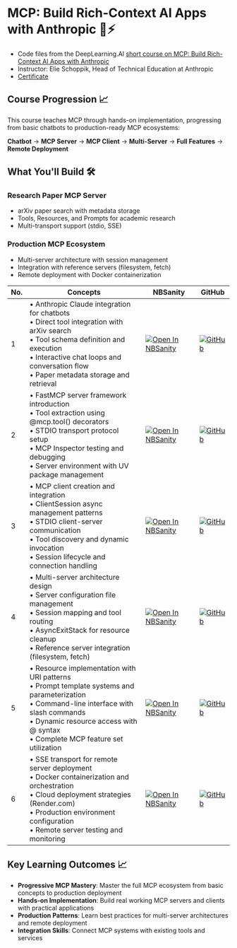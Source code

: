 # MCP: Build Rich-Context AI Apps with Anthropic 🔧⚡

- Code files from the DeepLearning.AI [short course on MCP: Build Rich-Context AI Apps with Anthropic](https://www.deeplearning.ai/short-courses/mcp-build-rich-context-ai-apps-with-anthropic/)
- Instructor: Elie Schoppik, Head of Technical Education at Anthropic
- [Certificate](https://learn.deeplearning.ai/accomplishments/0d2a9ff9-262c-4fd4-bf9e-9cf36bebb4c5)

## Course Progression 📈

This course teaches MCP through hands-on implementation, progressing from basic chatbots to production-ready MCP ecosystems:

**Chatbot** → **MCP Server** → **MCP Client** → **Multi-Server** → **Full Features** → **Remote Deployment**

## What You'll Build 🛠️

### Research Paper MCP Server
- arXiv paper search with metadata storage  
- Tools, Resources, and Prompts for academic research
- Multi-transport support (stdio, SSE)

### Production MCP Ecosystem  
- Multi-server architecture with session management
- Integration with reference servers (filesystem, fetch)
- Remote deployment with Docker containerization

| No. | Concepts | NBSanity | GitHub |
|-----|----------|----------|--------|
| 1 | • Anthropic Claude integration for chatbots<br>• Direct tool integration with arXiv search<br>• Tool schema definition and execution<br>• Interactive chat loops and conversation flow<br>• Paper metadata storage and retrieval | [![Open In NBSanity](https://nbsanity.com/assets/icon.png)](https://nbsanity.com/Prajwalsrinvas/learn-mcp/blob/main/deeplearning_ai_short_course/L3/L3.ipynb) | [![GitHub](https://cdn-icons-png.flaticon.com/32/270/270798.png)](https://github.com/Prajwalsrinvas/learn-mcp/blob/main/deeplearning_ai_short_course/L3/L3.ipynb) |
| 2 | • FastMCP server framework introduction<br>• Tool extraction using @mcp.tool() decorators<br>• STDIO transport protocol setup<br>• MCP Inspector testing and debugging<br>• Server environment with UV package management | [![Open In NBSanity](https://nbsanity.com/assets/icon.png)](https://nbsanity.com/Prajwalsrinvas/learn-mcp/blob/main/deeplearning_ai_short_course/L4/L4.ipynb) | [![GitHub](https://cdn-icons-png.flaticon.com/32/270/270798.png)](https://github.com/Prajwalsrinvas/learn-mcp/blob/main/deeplearning_ai_short_course/L4/L4.ipynb) |
| 3 | • MCP client creation and integration<br>• ClientSession async management patterns<br>• STDIO client-server communication<br>• Tool discovery and dynamic invocation<br>• Session lifecycle and connection handling | [![Open In NBSanity](https://nbsanity.com/assets/icon.png)](https://nbsanity.com/Prajwalsrinvas/learn-mcp/blob/main/deeplearning_ai_short_course/L5/L5.ipynb) | [![GitHub](https://cdn-icons-png.flaticon.com/32/270/270798.png)](https://github.com/Prajwalsrinvas/learn-mcp/blob/main/deeplearning_ai_short_course/L5/L5.ipynb) |
| 4 | • Multi-server architecture design<br>• Server configuration file management<br>• Session mapping and tool routing<br>• AsyncExitStack for resource cleanup<br>• Reference server integration (filesystem, fetch) | [![Open In NBSanity](https://nbsanity.com/assets/icon.png)](https://nbsanity.com/Prajwalsrinvas/learn-mcp/blob/main/deeplearning_ai_short_course/L6/L6.ipynb) | [![GitHub](https://cdn-icons-png.flaticon.com/32/270/270798.png)](https://github.com/Prajwalsrinvas/learn-mcp/blob/main/deeplearning_ai_short_course/L6/L6.ipynb) |
| 5 | • Resource implementation with URI patterns<br>• Prompt template systems and parameterization<br>• Command-line interface with slash commands<br>• Dynamic resource access with @ syntax<br>• Complete MCP feature set utilization | [![Open In NBSanity](https://nbsanity.com/assets/icon.png)](https://nbsanity.com/Prajwalsrinvas/learn-mcp/blob/main/deeplearning_ai_short_course/L7/L7.ipynb) | [![GitHub](https://cdn-icons-png.flaticon.com/32/270/270798.png)](https://github.com/Prajwalsrinvas/learn-mcp/blob/main/deeplearning_ai_short_course/L7/L7.ipynb) |
| 6 | • SSE transport for remote server deployment<br>• Docker containerization and orchestration<br>• Cloud deployment strategies (Render.com)<br>• Production environment configuration<br>• Remote server testing and monitoring | [![Open In NBSanity](https://nbsanity.com/assets/icon.png)](https://nbsanity.com/Prajwalsrinvas/learn-mcp/blob/main/deeplearning_ai_short_course/L9/L9.ipynb) | [![GitHub](https://cdn-icons-png.flaticon.com/32/270/270798.png)](https://github.com/Prajwalsrinvas/learn-mcp/blob/main/deeplearning_ai_short_course/L9/L9.ipynb) |

## Key Learning Outcomes 📈

- **Progressive MCP Mastery**: Master the full MCP ecosystem from basic concepts to production deployment
- **Hands-on Implementation**: Build real working MCP servers and clients with practical applications  
- **Production Patterns**: Learn best practices for multi-server architectures and remote deployment
- **Integration Skills**: Connect MCP systems with existing tools and services